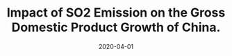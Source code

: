 ---
title: "Impact of SO2 Emission on the Gross Domestic Product Growth of China."
authors:
- Juan Xu
- Yahui Yang
date: "2020-04-01"

publication: "Aerosol and Air Quality Research."

links:
    pdf: https://aaqr.org/articles/aaqr-20-01-oa-0018.pdf 
        
---